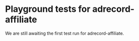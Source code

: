 # Playground tests for adrecord-affiliate
We are still awaiting the first test run for adrecord-affiliate.
